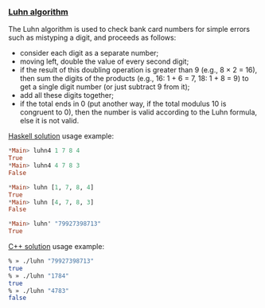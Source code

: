 ### <ins>Luhn algorithm</ins>

The Luhn algorithm is used to check bank card numbers for simple errors such as mistyping a digit, and proceeds as follows:
- consider each digit as a separate number;
- moving left, double the value of every second digit;
- if the result of this doubling operation is greater than 9 (e.g., 8 × 2 = 16), then sum the digits of the products (e.g., 16: 1 + 6 = 7, 18: 1 + 8 = 9) to get a single digit number (or just subtract 9 from it);
- add all these digits together;
- if the total ends in 0 (put another way, if the total modulus 10 is congruent to 0), then the number is valid according to the Luhn formula, else it is not valid.

[Haskell solution](Solution.hs) usage example:
```haskell
*Main> luhn4 1 7 8 4
True
*Main> luhn4 4 7 8 3
False

*Main> luhn [1, 7, 8, 4]
True
*Main> luhn [4, 7, 8, 3]
False

*Main> luhn' "79927398713"
True
```
[C++ solution](solution.cpp) usage example:
```bash
% » ./luhn "79927398713"
true
% » ./luhn "1784"       
true
% » ./luhn "4783"
false
```
